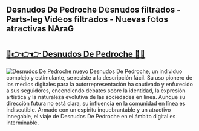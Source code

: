 ## Desnudos De Pedroche D𝚎sn𝚞dos filtr𝚊dos - Parts-Ieg Vid𝚎os filtr𝚊dos - N𝚞evas f𝚘tos atr𝚊ctivas NAraG

# <h2><a href="http://mb7um1r.tromn.icu/?c=Desnudos+De+Pedroche">🔗👉👉👉 Desnudos De Pedroche 🔗🔗</a></h2>

[![Desnudos De Pedroche nuevo](https://i.imgur.com/pEAQMta.gif)](http://mb7um1r.tromn.icu/?c=Desnudos+De+Pedroche)
Desnudos De Pedroche, un individuo complejo y estimulante, se resiste a la descripción fácil. Su uso pionero de los medios digitales para la autorrepresentación ha cautivado y enfurecido a sus seguidores, encendiendo debates sobre la identidad, la expresión artística y la naturaleza evolutiva de las sociedades en línea. Aunque su dirección futura no está clara, su influencia en la comunidad en línea es indiscutible. Armado con un espíritu inquebrantable y un atractivo innegable, el viaje de Desnudos De Pedroche en el ámbito digital es interminable.
